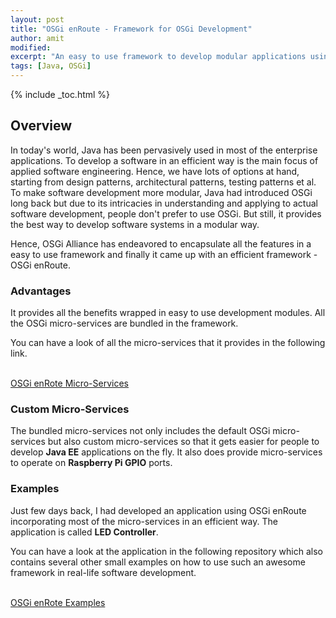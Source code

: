 ```yaml
---
layout: post
title: "OSGi enRoute - Framework for OSGi Development"
author: amit
modified:
excerpt: "An easy to use framework to develop modular applications using OSGi"
tags: [Java, OSGi]
---
```


{% include _toc.html %}

## Overview

In today's world, Java has been pervasively used in most of the enterprise applications. To develop a software in an efficient way is the main focus of applied software engineering. Hence, we have lots of options at hand, starting from design patterns, architectural patterns, testing patterns et al. To make software development more modular, Java had introduced OSGi long back but due to its intricacies in understanding and applying to actual software development, people don't prefer to use OSGi. But still, it provides the best way to develop software systems in a modular way.  

Hence, OSGi Alliance has endeavored to encapsulate all the features in a easy to use framework and finally it came up with an efficient framework - OSGi enRoute.

### Advantages

It provides all the benefits wrapped in easy to use development modules. All the OSGi micro-services are bundled in the framework.  

You can have a look of all the micro-services that it provides in the following link.  
<br />

<a markdown="0" href="http://enroute.osgi.org/book/400-services.html" class="btn" target="_blank">OSGi enRote Micro-Services</a>

### Custom Micro-Services

The bundled micro-services not only includes the default OSGi micro-services but also custom micro-services so that it gets easier for people to develop **Java EE** applications on the fly. It also does provide micro-services to operate on **Raspberry Pi GPIO** ports.

### Examples

Just few days back, I had developed an application using OSGi enRoute incorporating most of the micro-services in an efficient way. The application is called **LED Controller**.  

You can have a look at the application in the following repository which also contains several other small examples on how to use such an awesome framework in real-life software development.  
<br />

<a markdown="0" href="https://github.com/osgi/osgi.enroute.examples" class="btn" target="_blank">OSGi enRote Examples</a>
